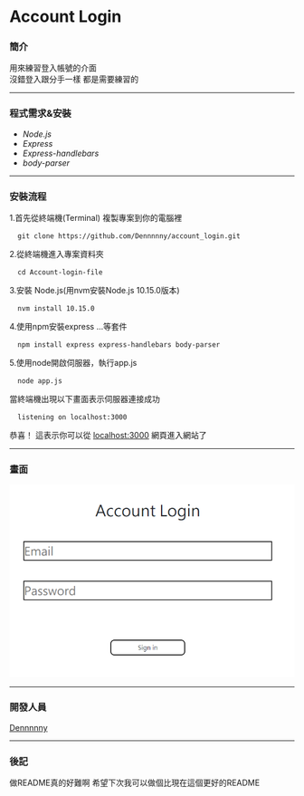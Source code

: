 # Account Login #


### 簡介

用來練習登入帳號的介面  
沒錯登入跟分手一樣 都是需要練習的

---

### 程式需求&安裝

- _Node.js_
- _Express_
- _Express-handlebars_
- _body-parser_

---

### 安裝流程

1.首先從終端機(Terminal) 複製專案到你的電腦裡
```
  git clone https://github.com/Dennnnny/account_login.git
```

2.從終端機進入專案資料夾
```
  cd Account-login-file
```
3.安裝 Node.js(用nvm安裝Node.js 10.15.0版本)
``` 
  nvm install 10.15.0
```
4.使用npm安裝express ...等套件
```
  npm install express express-handlebars body-parser
```
5.使用node開啟伺服器，執行app.js
```
  node app.js
```
當終端機出現以下畫面表示伺服器連接成功
```
  listening on localhost:3000

```
恭喜！
這表示你可以從 [localhost:3000](localhost:3000) 網頁進入網站了


---
### 畫面
![iamge](public/images/screenshot.png)


---
### 開發人員

[Dennnnny](https://github.com/Dennnnny)

---
### 後記

做README真的好難啊 
希望下次我可以做個比現在這個更好的README 

